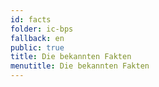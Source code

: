 ```yaml
---
id: facts
folder: ic-bps
fallback: en
public: true
title: Die bekannten Fakten
menutitle: Die bekannten Fakten
---
```

